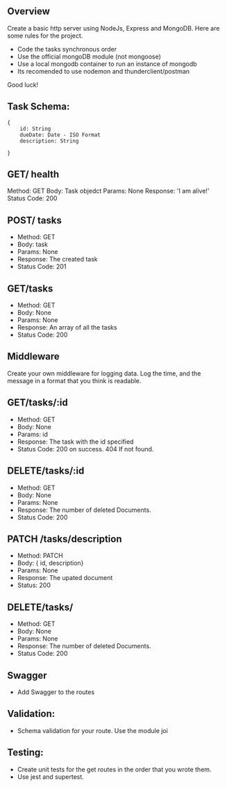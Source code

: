 ## Overview
Create a basic http server using NodeJs, Express and MongoDB. Here are some rules for the project. 
*  Code the tasks synchronous order
* Use the official mongoDB module (not mongoose)
* Use a local mongodb container to run an instance of mongodb
* Its recomended to use nodemon and thunderclient/postman

Good luck!

## Task Schema: 
	{
		id: String
		dueDate: Date - ISO Format
		description: String
		
	}

## GET/ health
Method: GET
Body: Task objedct
Params: None
Response: 'I am alive!'
Status Code: 200



## POST/ tasks
  - Method: GET
  - Body: task
  - Params: None
  - Response:  The created task
  - Status Code: 201



## GET/tasks
  - Method: GET
  - Body: None
  - Params: None
  - Response:  An array of all the tasks
  - Status Code: 200



## Middleware
Create your own middleware for logging data. Log the time, and the message in a format that you think is readable.



## GET/tasks/:id
  - Method: GET
  - Body: None
  - Params: id
  - Response:  The task with the id specified
  - Status Code: 200 on success. 404 If not found.



## DELETE/tasks/:id
  - Method: GET
  - Body: None
  - Params: None
  - Response:  The number of deleted Documents. 
  - Status Code: 200

## PATCH /tasks/description
  - Method: PATCH
  - Body: { id, description}
  - Params: None
  - Response: The upated document
  - Status: 200


## DELETE/tasks/
  - Method: GET
  - Body: None
  - Params: None
  - Response:  The number of deleted Documents. 
  - Status Code: 200

## Swagger
  - Add Swagger to the routes

##  Validation:
  - Schema validation for your route. Use the module joi

## Testing:
  - Create unit tests for the get routes in the order that you wrote them.
  - Use jest and supertest.
